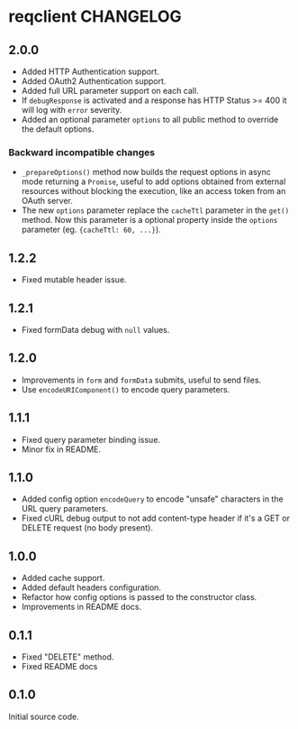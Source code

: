 reqclient CHANGELOG
===================


2.0.0
-----

* Added HTTP Authentication support.
* Added OAuth2 Authentication support.
* Added full URL parameter support on each call.
* If `debugResponse` is activated and a response has
  HTTP Status >= 400 it will log with `error` severity.
* Added an optional parameter `options` to all public method
  to override the default options.

### Backward incompatible changes

* `_prepareOptions()` method now builds the request options in
  async mode returning a `Promise`, useful to add options obtained
  from external resources without blocking the execution, like an
  access token from an OAuth server.
* The new `options` parameter replace the `cacheTtl` parameter
  in the `get()` method. Now this parameter is a optional property
  inside the `options` parameter (eg. `{cacheTtl: 60, ...}`).


1.2.2
-----

* Fixed mutable header issue.


1.2.1
-----

* Fixed formData debug with `null` values.


1.2.0
-----

* Improvements in `form` and `formData` submits, useful
  to send files.
* Use `encodeURIComponent()` to encode query parameters.


1.1.1
-----

* Fixed query parameter binding issue.
* Minor fix in README.


1.1.0
-----

* Added config option `encodeQuery` to encode "unsafe" characters
  in the URL query parameters.
* Fixed cURL debug output to not add content-type header
  if it's a GET or DELETE request (no body present).


1.0.0
-----

* Added cache support.
* Added default headers configuration.
* Refactor how config options is passed to
  the constructor class.
* Improvements in README docs.


0.1.1
-----

* Fixed "DELETE" method.
* Fixed README docs


0.1.0
-----

Initial source code.
